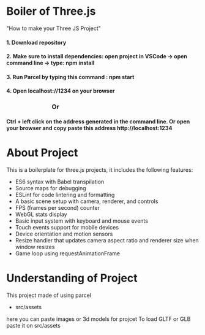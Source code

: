 # Boiler of Three.js  

 "How to make your Three JS Project"

#### 1. Download repository
#### 2. Make sure to install dependencies: open project in VSCode -> open command line -> type: npm install
#### 3. Run Parcel by typing this command : npm start
#### 4. Open localhost://1234 on your browser
### &emsp;&emsp;&emsp;&emsp;&emsp;&emsp;&emsp; Or
####  Ctrl + left click on the address generated in the command line. Or open your browser and copy paste this address http://localhost:1234


# About Project 

This is a boilerplate for three.js projects, it includes the following features:
- ES6 syntax with Babel transpilation
- Source maps for debugging
- ESLint for code lintering and formatting
- A basic scene setup with camera, renderer, and controls
- FPS (frames per second) counter
- WebGL stats display
- Basic input system with keyboard and mouse events
- Touch events support for mobile devices
- Device orientation and motion sensors
- Resize handler that updates camera aspect ratio and renderer size when window resizes
- Game loop using requestAnimationFrame

# Understanding of Project

This project made of using parcel 


- src/assets

here you can paste images or 3d models for projcet 
To load GLTF or GLB paste it on src/assets
